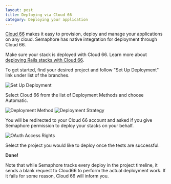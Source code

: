 ```yaml
---
layout: post
title: Deploying via Cloud 66
category: Deploying your application
---
```


[Cloud 66](https://www.cloud66.com) makes it easy to provision, deploy and
manage your applications on any cloud. Semaphore has native
integration for deployment through Cloud 66.

Make sure your stack is deployed with Cloud 66. Learn more about [deploying
Rails stacks with Cloud
66](https://cloud66-help.helpscoutdocs.com/article/129-rails-stacks).

To get started, find your desired project and follow "Set Up Deployment" link
under list of the branches.

<img src="/docs/assets/img/cloud66-integration/set-up-deployment.png" alt="Set Up Deployment" class="img-responsive img-bordered">

Select Cloud 66 from the list of Deployment Methods and choose Automatic.

<img src="/docs/assets/img/deployment-method.png" alt="Deployment Method" class="img-responsive img-bordered">

<img src="/docs/assets/img/cloud66-integration/deployment-strategy.png" alt="Deployment Strategy" class="img-responsive img-bordered">

You will be redirected to your Cloud 66 account and asked if you give Semaphore
permission to deploy your stacks on your behalf.

<img src="/docs/assets/img/cloud66-integration/oauth_access_rights.png" alt="OAuth Access Rights" class="img-responsive img-bordered">

Select the project you would like to deploy once the tests are successful.

__Done!__

Note that while Semaphore tracks every deploy in the project timeline, it sends
a blank request to Cloud66 to perform the actual deployment work. If it fails
for some reason, Cloud 66 will inform you.
